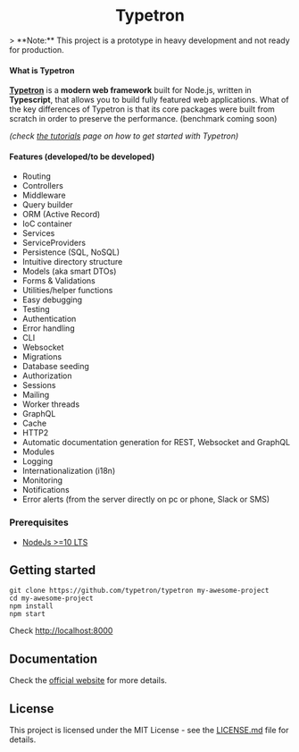 <div style="text-align: center;"> <h1>Typetron</h1> </div>
> **Note:** This project is a prototype in heavy development and not ready for production. 

#### What is Typetron

**[Typetron](https://typetron.org)** is a **modern web framework** built for Node.js, written in **Typescript**, that
allows you to build fully featured web applications. What of the key differences of Typetron is that its core packages
were built from scratch in order to preserve the performance. (benchmark coming soon)

_(check [the tutorials](https://typetron.org/tutorials) page on how to get started with Typetron)_

#### Features (developed/to be developed)

- Routing
- Controllers
- Middleware
- Query builder
- ORM (Active Record)
- IoC container
- Services
- ServiceProviders
- Persistence (SQL, NoSQL)
- Intuitive directory structure
- Models (aka smart DTOs)
- Forms & Validations
- Utilities/helper functions
- Easy debugging
- Testing
- Authentication
- Error handling
- CLI
- Websocket
- Migrations
- Database seeding
- Authorization
- Sessions
- Mailing
- Worker threads
- GraphQL
- Cache
- HTTP2
- Automatic documentation generation for REST, Websocket and GraphQL
- Modules
- Logging
- Internationalization (i18n)
- Monitoring
- Notifications
- Error alerts (from the server directly on pc or phone, Slack or SMS)

### Prerequisites

- [NodeJs >=10 LTS](https://nodejs.org)

## Getting started

```shell script
git clone https://github.com/typetron/typetron my-awesome-project
cd my-awesome-project
npm install
npm start
```

Check [http://localhost:8000](http://localhost:8000)

## Documentation

Check the [official website](https://typetron.org/docs) for more details.

## License

This project is licensed under the MIT License - see the [LICENSE.md](LICENSE.md) file for details.
